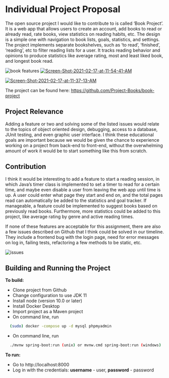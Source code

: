 # Individual Project Proposal

The open source project I would like to contribute to is called ‘Book Project’. It is a web app that allows users to create an account, add books to read or already read, rate books, view statistics on reading habits, etc. The design is a simple one with navigation to book lists, goals, statistics, and settings. The project implements separate bookshelves, such as ‘to read’, ‘finished’, ‘reading’, etc to filter reading lists for a user. It tracks reading behavior and opinions to produce statistics like average rating, most and least liked book, and longest book read.

![book features](https://ibb.co/BzN3S4G)
<a href="https://ibb.co/MPCpLTn"><img src="https://i.ibb.co/MPCpLTn/Screen-Shot-2021-02-17-at-11-54-41-AM.png" alt="Screen-Shot-2021-02-17-at-11-54-41-AM" border="0"></a> 

<a href="https://ibb.co/BzN3S4G"><img src="https://i.ibb.co/BzN3S4G/Screen-Shot-2021-02-17-at-11-37-13-AM.png" alt="Screen-Shot-2021-02-17-at-11-37-13-AM" border="0"></a>

The project can be found here: https://github.com/Project-Books/book-project

## Project Relevance
Adding a feature or two and solving some of the listed issues would relate to the topics of object oriented design, debugging, access to a database, JUnit testing, and even graphic user interface. I think these educational goals are important because we would be given the chance to experience working on a project from back-end to front-end, without the overwhelming amount of work it would be to start something like this from scratch.

## Contribution
I think it would be interesting to add a feature to start a reading session, in which Java’s timer class is implemented to set a timer to read for a certain time, and maybe even disable a user from leaving the web app until time is up. A user could enter what page they start and end on, and the total pages read can automatically be added to the statistics and goal tracker. If manageable, a feature could be implemented to suggest books based on previously read books. Furthermore, more statistics could be added to this project, like average rating by genre and active reading times.

If none of these features are acceptable for this assignment, there are also a few issues described on Github that I think could be solved in our timeline. They include a frontend bug with the login page, need for error messages on log in, failing tests, refactoring a few methods to be static, etc.

![issues](https://ibb.co/MPCpLTn)

## Building and Running the Project
**To build:**
- Clone project from Github
- Change configuration to use JDK 11
- Install node (version 10.0 or later)
- Install Docker Desktop
- Import project as a Maven project
- On command line, run 
```bash
  (sudo) docker -compose up -d mysql phpmyadmin
```
- On command line, run
```bash
  ./mvnw spring-boot:run (unix) or mvnw.cmd spring-boot:run (windows)
```


**To run:**
- Go to http://localhost:8000
- Log in with the credentials: **username** - user, **password** - password

